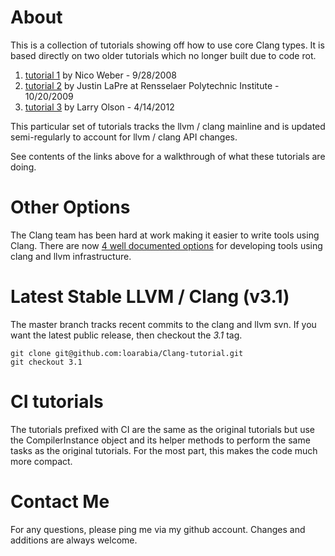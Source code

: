 # About #
This is a collection of tutorials showing off how to use core Clang types. It is based directly on two older tutorials which no longer built due to code rot.

1. [tutorial 1](http://amnoid.de/tmp/clangtut/tut.html) by Nico Weber - 9/28/2008
2. [tutorial 2](http://www.cs.rpi.edu/~laprej/clang.html) by Justin LaPre at Rensselaer Polytechnic Institute - 10/20/2009
3. [tutorial 3](https://github.com/loarabia/Clang-tutorial/wiki/TutorialOrig) by Larry Olson - 4/14/2012

This particular set of tutorials tracks the llvm / clang mainline and is updated semi-regularly to account for llvm / clang API changes.

See contents of the links above for a walkthrough of what these tutorials are doing.

# Other Options #
The Clang team has been hard at work making it easier to write tools using Clang. There are now [4 well documented options](http://clang.llvm.org/docs/Tooling.html)
for developing tools using clang and llvm infrastructure.

# Latest Stable LLVM / Clang (v3.1) #
The master branch tracks recent commits to the clang and llvm svn. If you want
the latest public release, then checkout the *3.1* tag.

    git clone git@github.com:loarabia/Clang-tutorial.git
    git checkout 3.1

# CI tutorials #
The tutorials prefixed with CI are the same as the original tutorials but use the CompilerInstance object and
its helper methods to perform the same tasks as the original tutorials. For the most part, this makes the code
much more compact.

# Contact Me #
For any questions, please ping me via my github account. Changes and additions are always welcome.
